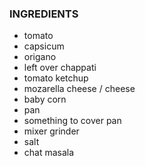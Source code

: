 ### INGREDIENTS

* tomato
* capsicum
* origano
* left over chappati
* tomato ketchup
* mozarella cheese / cheese 
* baby corn
* pan
* something to cover pan
* mixer grinder
* salt
* chat masala
